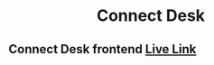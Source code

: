 <h1 align='center' >Connect Desk</h1>

## Connect Desk frontend [Live Link](https://connect-desk-bh.vercel.app/)
